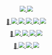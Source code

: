 
<!-- Accounts -->
<p align="center">
 <a href="https://discord.gg/RxzT89NFmt">
	 <img src="https://img.shields.io/badge/Discord-@corcc-44f.svg">
	</a>
 <a href="https://twitter.com/corcc_tweet">
	 <img src="https://img.shields.io/badge/Twitter-@corcc_tweet-48f.svg">
	</a>
</p>

<!-- Latest Confirmed Cases -->
<p align="center">
 <a href="http://ncov.mohw.go.kr/en">
  🦠
 </a>
 <a href="https://github.com/corcc/corcc">
  <img src="https://github.com/corcc/corcc/actions/workflows/Cases.yml/badge.svg">
  <img src="https://corcc.github.io/corcc/badge/case/counter/confirmed.svg">
  <img src="https://corcc.github.io/corcc/badge/case/counter/deaths.svg">
  <img src="https://corcc.github.io/corcc/badge/case/counter/recovered.svg">
  <img src="https://corcc.github.io/corcc/badge/case/counter/dataTime.svg">
	</a>
</p>

<!-- Latest Cases Badge from corcc/corcc-case-weekly -->
<p align="center">
 <a href="https://ncov.kdca.go.kr/bdBoardListR.do">
  🦠
 </a>
 <a href="https://github.com/corcc/corcc-case-weekly">
  <img src="https://corcc.github.io/corcc-case-weekly/badge/start.svg">
  <img src="https://corcc.github.io/corcc-case-weekly/badge/end.svg">
  <img src="https://corcc.github.io/corcc-case-weekly/badge/total.svg">
  <img src="https://corcc.github.io/corcc-case-weekly/badge/weekly.svg">
	</a>
</p>


<!-- Latest Vaccinations -->
<p align="center">
 <a href="https://ncv.kdca.go.kr/eng">
  💉
	</a>
 <a href="https://github.com/corcc/corcc">
  <img src="https://github.com/corcc/corcc/actions/workflows/Vaccinations.yml/badge.svg">
  <!-- img src="https://corcc.github.io/corcc/badge/vaccination/counter/today/firstCnt.svg" --><!-- first -->
  <!-- img src="https://corcc.github.io/corcc/badge/vaccination/counter/today/secondCnt.svg" --><!-- second -->
  <!-- img src="https://corcc.github.io/corcc/badge/vaccination/counter/today/thirdCnt.svg" --><!-- third -->
  <!-- img src="https://corcc.github.io/corcc/badge/vaccination/counter/today/fourCnt.svg" --><!-- fourth -->
  <!-- img src="https://corcc.github.io/corcc/badge/vaccination/counter/today/winCnt.svg" --><!-- fifth -->
  <img src="https://github.com/corcc/corcc/blob/main/badge/vaccination/counter/today/vcnCnt.svg"><!-- vcn -->
  <img src="https://corcc.github.io/corcc/badge/vaccination/counter/today/dataTime.svg">
	</a>
</p>

